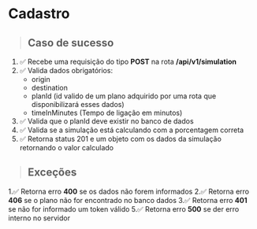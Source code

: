 # Cadastro

> ## Caso de sucesso

1. ✅ Recebe uma requisição do tipo **POST** na rota **/api/v1/simulation**
2. ✅ Valida dados obrigatórios:
   * origin
   * destination
   * planId (id valido de um plano adquirido por uma rota que disponibilizará esses dados)
   * timeInMinutes (Tempo de ligação em minutos) 
3. ✅ Valida que o planId deve existir no banco de dados
4. ✅ Valida se a simulação está calculando com a porcentagem correta
5. ✅ Retorna status 201 e um objeto com os dados da simulação retornando o valor calculado

> ## Exceções

1.✅ Retorna erro **400** se os dados não forem informados
2.✅  Retorna erro **406** se o plano não for encontrado no banco dados
3.✅ Retorna erro **401** se não for informado um token válido
5.✅ Retorna erro **500** se der erro interno no servidor